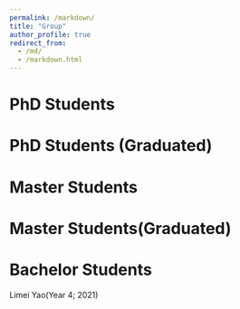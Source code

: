 ```yaml
---
permalink: /markdown/
title: "Group"
author_profile: true
redirect_from: 
  - /md/
  - /markdown.html
---
```


# PhD Students


# PhD Students (Graduated)


# Master Students


# Master Students(Graduated)


# Bachelor Students

Limei Yao(Year 4; 2021)



